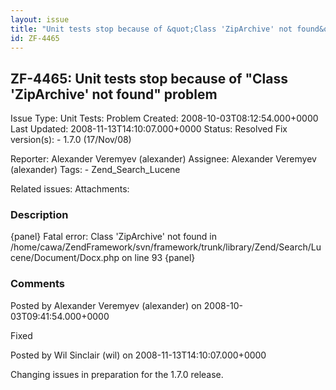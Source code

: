```yaml
---
layout: issue
title: "Unit tests stop because of &quot;Class 'ZipArchive' not found&quot; problem"
id: ZF-4465
---
```


ZF-4465: Unit tests stop because of "Class 'ZipArchive' not found" problem
--------------------------------------------------------------------------

 Issue Type: Unit Tests: Problem Created: 2008-10-03T08:12:54.000+0000 Last Updated: 2008-11-13T14:10:07.000+0000 Status: Resolved Fix version(s): - 1.7.0 (17/Nov/08)
 
 Reporter:  Alexander Veremyev (alexander)  Assignee:  Alexander Veremyev (alexander)  Tags: - Zend\_Search\_Lucene
 
 Related issues: 
 Attachments: 
### Description

{panel} Fatal error: Class 'ZipArchive' not found in /home/cawa/ZendFramework/svn/framework/trunk/library/Zend/Search/Lucene/Document/Docx.php on line 93 {panel}

 

 

### Comments

Posted by Alexander Veremyev (alexander) on 2008-10-03T09:41:54.000+0000

Fixed

 

 

Posted by Wil Sinclair (wil) on 2008-11-13T14:10:07.000+0000

Changing issues in preparation for the 1.7.0 release.

 

 